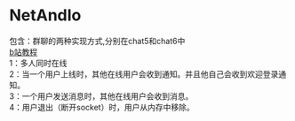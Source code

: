 # NetAndIo
包含：群聊的两种实现方式,分别在chat5和chat6中</br>
[b站教程](https://search.bilibili.com/all?keyword=%E5%B0%9A%E5%AD%A6%E5%A0%82Java%E7%BD%91%E7%BB%9C%E7%BC%96%E7%A8%8B_%E6%89%8B%E5%86%99%E8%81%8A%E5%A4%A9%E5%AE%A4)</br>
1：多人同时在线</br>
2：当一个用户上线时，其他在线用户会收到通知。并且他自己会收到欢迎登录通知。</br>
3：一个用户发送消息时，其他在线用户会收到消息。</br>
4：用户退出（断开socket）时，用户从内存中移除。</br>

